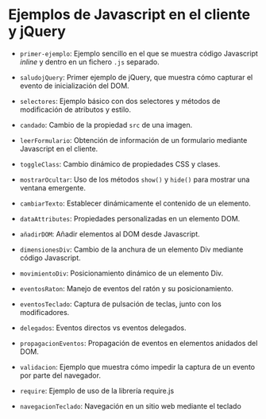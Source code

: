 
# Ejemplos de Javascript en el cliente y jQuery

 * `primer-ejemplo`: Ejemplo sencillo en el que se muestra código Javascript *inline* y dentro en un fichero `.js` separado.
 
 * `saludojQuery`: Primer ejemplo de jQuery, que muestra cómo capturar el evento de inicialización del DOM.
 
 * `selectores`: Ejemplo básico con dos selectores y métodos de modificación de atributos y estilo.
 
 * `candado`: Cambio de la propiedad `src` de una imagen.
 
 * `leerFormulario`: Obtención de información de un formulario mediante Javascript en el cliente.
 
 * `toggleClass`: Cambio dinámico de propiedades CSS y clases.
 
 * `mostrarOcultar`: Uso de los métodos `show()` y `hide()` para mostrar una ventana emergente.
 
 * `cambiarTexto`: Establecer dinámicamente el contenido de un elemento.
 
 * `dataAttributes`: Propiedades personalizadas en un elemento DOM.
 
 * `añadirDOM`: Añadir elementos al DOM desde Javascript.
 
 * `dimensionesDiv`: Cambio de la anchura de un elemento Div mediante código Javascript.
 
 * `movimientoDiv`: Posicionamiento dinámico de un elemento Div.
 
 * `eventosRaton`: Manejo de eventos del ratón y su posicionamiento.
 
 * `eventosTeclado`: Captura de pulsación de teclas, junto con los modificadores.
 
* `delegados`: Eventos directos vs eventos delegados.

 * `propagacionEventos`: Propagación de eventos en elementos anidados del DOM.
 
 * `validacion`: Ejemplo que muestra cómo impedir la captura de un evento por parte del navegador.
 
 * `require`: Ejemplo de uso de la librería require.js
 
 * `navegacionTeclado`: Navegación en un sitio web mediante el teclado

